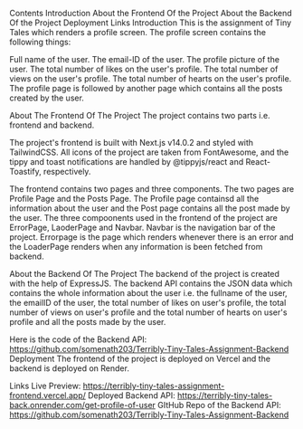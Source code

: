 Contents
Introduction
About the Frontend Of the Project
About the Backend Of the Project
Deployment
Links
Introduction
This is the assignment of Tiny Tales which renders a profile screen. The profile screen contains the following things:

Full name of the user.
The email-ID of the user.
The profile picture of the user.
The total number of likes on the user's profile.
The total number of views on the user's profile.
The total number of hearts on the user's profile.
The profile page is followed by another page which contains all the posts created by the user.

About The Frontend Of The Project
The project contains two parts i.e. frontend and backend.

The project's frontend is built with Next.js v14.0.2 and styled with TailwindCSS. All icons of the project are taken from FontAwesome, and the tippy and toast notifications are handled by @tippyjs/react and React-Toastify, respectively.

The frontend contains two pages and three components. The two pages are Profile Page and the Posts Page. The Profile page containsd all the information about the user and the Post page contains all the post made by the user. The three compoonents used in the frontend of the project are ErrorPage, LaoderPage and Navbar. Navbar is the navigation bar of the project. Errorpage is the page which renders whenever there is an error and the LoaderPage renders when any information is been fetched from backend.

About the Backend Of The Project
The backend of the project is created with the help of ExpressJS. The backend API contains the JSON data which contains the whole information about the user i.e. the fullname of the user, the emailID of the user, the total number of likes on user's profile, the total number of views on user's profile and the total number of hearts on user's profile and all the posts made by the user.

Here is the code of the Backend API: https://github.com/somenath203/Terribly-Tiny-Tales-Assignment-Backend
Deployment
The frontend of the project is deployed on Vercel and the backend is deployed on Render.

Links
Live Preview: https://terribly-tiny-tales-assignment-frontend.vercel.app/
Deployed Backend API: https://terribly-tiny-tales-back.onrender.com/get-profile-of-user
GItHub Repo of the Backend API: https://github.com/somenath203/Terribly-Tiny-Tales-Assignment-Backend
